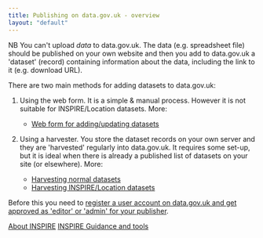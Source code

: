 ```yaml
---
title: Publishing on data.gov.uk - overview
layout: "default"
---
```


NB You can't upload _data_ to data.gov.uk. The data (e.g. spreadsheet file) should be published on your own website and then you add to data.gov.uk a 'dataset' (record) containing information about the data, including the link to it (e.g. download URL).

There are two main methods for adding datasets to data.gov.uk:

1. Using the web form. It is a simple & manual process. However it is not suitable for INSPIRE/Location datasets. More:

   * [Web form for adding/updating datasets](dataset_form.html)

2. Using a harvester. You store the dataset records on your own server and they are 'harvested' regularly into data.gov.uk. It requires some set-up, but it is ideal when there is already a published list of datasets on your site (or elsewhere). More:

   * [Harvesting normal datasets](harvesting_non_location.html)
   * [Harvesting INSPIRE/Location datasets](inspire.html#harvesting-inspirelocation-data)

Before this you need to [register a user account on data.gov.uk and get approved as 'editor' or 'admin' for your publisher](becoming_an_editor_or_admin.html).

[About INSPIRE](inspire.html)
[INSPIRE Guidance and tools](http://data.gov.uk/location/guidance_and_tools)
